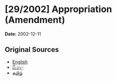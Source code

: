 # [29/2002] Appropriation (Amendment)

**Date:** 2002-12-11

## Original Sources

- [English](https://documents.gov.lk/view/acts/2002/12/29-2002_E.pdf)
- [සිංහල](https://documents.gov.lk/view/acts/2002/12/29-2002_S.pdf)
- [தமிழ்](https://documents.gov.lk/view/acts/2002/12/29-2002_T.pdf)
